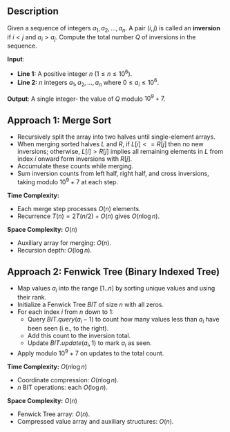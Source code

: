 ## Description
Given a sequence of integers $a_1, a_2, \dots, a_n$. A pair $(i, j)$ is called an **inversion** if $i < j$ and $a_i > a_j$. Compute the total number $Q$ of inversions in the sequence.

**Input**:
- **Line 1:** A positive integer $n$ $(1 \leq n \leq 10^6)$.
- **Line 2:** $n$ integers $a_1, a_2, \dots, a_n$ where $0 \le a_i \le 10^6$.

**Output**: A single integer- the value of $Q$ modulo $10^9 + 7$.

## Approach 1: Merge Sort
- Recursively split the array into two halves until single-element arrays.
- When merging sorted halves $L$ and $R$, if $L[i] <= R[j]$ then no new inversions; otherwise, $L[i] > R[j]$ implies all remaining elements in $L$ from index $i$ onward form inversions with $R[j]$.
- Accumulate these counts while merging.
- Sum inversion counts from left half, right half, and cross inversions, taking modulo $10^9+7$ at each step.

**Time Complexity:**
- Each merge step processes $O(n)$ elements.
- Recurrence $T(n) = 2T(n/2) + O(n)$ gives $O(n \log n)$.  

**Space Complexity:** $O(n)$
- Auxiliary array for merging: $O(n)$.
- Recursion depth: $O(\log n)$.

## Approach 2: Fenwick Tree (Binary Indexed Tree)
- Map values $a_i$ into the range $[1..n]$ by sorting unique values and using their rank.
- Initialize a Fenwick Tree $BIT$ of size $n$ with all zeros.
- For each index $i$ from $n$ down to 1:
    - Query $BIT.query(a_i - 1)$ to count how many values less than $a_i$ have been seen (i.e., to the right).
    - Add this count to the inversion total.
    - Update $BIT.update(a_i, 1)$ to mark $a_i$ as seen.
- Apply modulo $10^9+7$ on updates to the total count.

**Time Complexity:** $O(n \log n)$
- Coordinate compression: $O(n \log n)$.
- $n$ BIT operations: each $O(\log n)$.

**Space Complexity:** $O(n)$
- Fenwick Tree array: $O(n)$.
- Compressed value array and auxiliary structures: $O(n)$.

